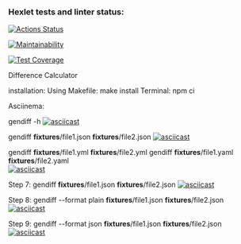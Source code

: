 ### Hexlet tests and linter status:
[![Actions Status](https://github.com/Vyacheslavorlov777/frontend-project-46/actions/workflows/hexlet-check.yml/badge.svg)](https://github.com/Vyacheslavorlov777/frontend-project-46/actions)

[![Maintainability](https://api.codeclimate.com/v1/badges/639147f8b6e86acac77f/maintainability)](https://codeclimate.com/github/Vyacheslavorlov777/frontend-project-46/maintainability)

[![Test Coverage](https://api.codeclimate.com/v1/badges/639147f8b6e86acac77f/test_coverage)](https://codeclimate.com/github/Vyacheslavorlov777/frontend-project-46/test_coverage)

Difference Calculator

installation: 
    Using Makefile: make install
    Terminal: npm ci

Asciinema:

gendiff -h 
[![asciicast](https://asciinema.org/a/gf323HMPMnreFpphn8W6e1xrJ.svg)](https://asciinema.org/a/gf323HMPMnreFpphn8W6e1xrJ)

gendiff __fixtures__/file1.json __fixtures__/file2.json
[![asciicast](https://asciinema.org/a/2s5wbYuGsugSzSN3sV99pybY6.svg)](https://asciinema.org/a/2s5wbYuGsugSzSN3sV99pybY6)

gendiff __fixtures__/file1.yml __fixtures__/file2.yml
gendiff __fixtures__/file1.yaml __fixtures__/file2.yaml     
[![asciicast](https://asciinema.org/a/DoH1uxvE9Rtz5EEQ38hh3R2TJ.svg)](https://asciinema.org/a/DoH1uxvE9Rtz5EEQ38hh3R2TJ)

Step 7:
gendiff __fixtures__/file1.json __fixtures__/file2.json
[![asciicast](https://asciinema.org/a/WBuKobepZOF7tVPjhgQg49o5Q.svg)](https://asciinema.org/a/WBuKobepZOF7tVPjhgQg49o5Q)

Step 8:
gendiff --format plain __fixtures__/file1.json __fixtures__/file2.json
[![asciicast](https://asciinema.org/a/EbANYTz9tkWdpog6UmacCgKWh.svg)](https://asciinema.org/a/EbANYTz9tkWdpog6UmacCgKWh)

Step 9:
gendiff --format json __fixtures__/file1.json __fixtures__/file2.json
[![asciicast](https://asciinema.org/a/Hvg7u0G2dnUpJ2Z3PSFtUou34.svg)](https://asciinema.org/a/Hvg7u0G2dnUpJ2Z3PSFtUou34)